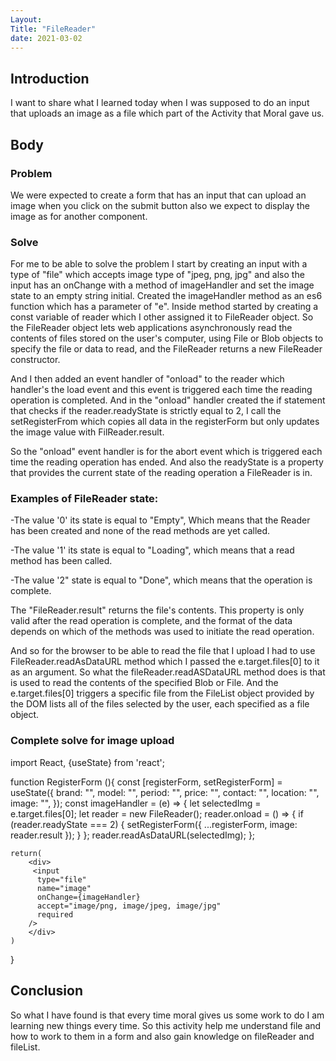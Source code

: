 ```yaml
---
Layout:
Title: "FileReader"
date: 2021-03-02
---
```


## Introduction

I want to share what I learned today when I was supposed to do an input that uploads an image as a file which part of the Activity that Moral gave us.

## Body

### Problem

We were expected to create a form that has an input that can upload an image when you click on the submit button also we expect to display the image as for another component.

### Solve

For me to be able to solve the problem I start by creating an input with a type of "file" which accepts image type of "jpeg, png, jpg" and also the input has an onChange with a method of imageHandler and set the image state to an empty string initial.
Created the imageHandler method as an es6 function which has a parameter of "e". Inside method started by creating a const variable of reader which I other assigned it to FileReader object. So the FileReader object lets web applications asynchronously read the contents of files stored on the user's computer, using File or Blob objects to specify the file or data to read, and the FileReader returns a new FileReader constructor.

And I then added an event handler of "onload" to the reader which handler's the load event and this event is triggered each time the reading operation is completed. And in the "onload" handler created the if statement that checks if the reader.readyState is strictly equal to 2, I call the setRegisterFrom which copies all data in the registerForm but only updates the image value with FilReader.result.

So the "onload" event handler is for the abort event which is triggered each time the reading operation has ended. And also the readyState is a property that provides the current state of the reading operation a FileReader is in.

### Examples of FileReader state:

-The value '0' its state is equal to "Empty", Which means that the Reader has been created and none of the read methods are yet called.

-The value '1' its state is equal to "Loading", which means that a read method has been called.

-The value '2" state is equal to "Done", which means that the operation is complete.

The "FileReader.result" returns the file's contents. This property is only valid after the read operation is complete, and the format of the data depends on which of the methods was used to initiate the read operation.

And so for the browser to be able to read the file that I upload I had to use FileReader.readAsDataURL method which I passed the e.target.files[0] to it as an argument. So what the fileReader.readASDataURL method does is that is used to read the contents of the specified Blob or File. And the e.target.files[0] triggers a specific file from the FileList object provided by the DOM lists all of the files selected by the user, each specified as a file object.

### Complete solve for image upload

import React, {useState} from 'react';

function RegisterForm (){
const [registerForm, setRegisterForm] = useState({
brand: "",
model: "",
period: "",
price: "",
contact: "",
location: "",
image: "",
});
const imageHandler = (e) => {
let selectedImg = e.target.files[0];
let reader = new FileReader();
reader.onload = () => {
if (reader.readyState === 2) {
setRegisterForm({ ...registerForm, image: reader.result });
}
};
reader.readAsDataURL(selectedImg);
};

    return(
        <div>
         <input
          type="file"
          name="image"
          onChange={imageHandler}
          accept="image/png, image/jpeg, image/jpg"
          required
        />
        </div>
    )

}

## Conclusion

So what I have found is that every time moral gives us some work to do I am learning new things every time. So this activity help me understand file and how to work to them in a form and also gain knowledge on fileReader and fileList.
